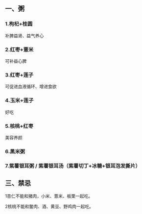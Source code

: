 ## 一、粥

### 1.枸杞+桂圆

补脾益肾、益气养心

### 2.红枣+薏米

可补益心脾

### 3.红枣+莲子

可促进血液循环、增进食欲

### 4.玉米+莲子

好吃

### 5.核桃+红枣

美容养颜

### 6.黑米粥

### 7.紫薯银耳粥  /  紫薯银耳汤（紫薯切丁+冰糖+银耳泡发撕片）









## 三、禁忌

1杏仁不能和猪肉，小米、薏米、板栗一起吃。

2核桃不能和鳖肉、酒、黄豆、野鸡肉一起吃。
